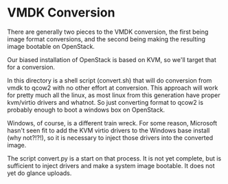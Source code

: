 # VMDK Conversion

There are generally two pieces to the VMDK conversion, the first being
image format conversions, and the second being making the resulting
image bootable on OpenStack.

Our biased installation of OpenStack is based on KVM, so we'll target
that for a conversion.

In this directory is a shell script (convert.sh) that will do
conversion from vmdk to qcow2 with no other effort at conversion.
This approach will work for pretty much all the linux, as most linux
from this generation have proper kvm/virtio drivers and whatnot.  So
just converting format to qcow2 is probably enough to boot a windows
box on OpenStack.

Windows, of course, is a different train wreck.  For some reason,
Microsoft hasn't seen fit to add the KVM virtio drivers to the Windows
base install (why not?!?!), so it is necessary to inject those drivers
into the converted image.

The script convert.py is a start on that process.  It is not yet
complete, but is sufficient to inject drivers and make a system image
bootable.  It does not yet do glance uploads.
